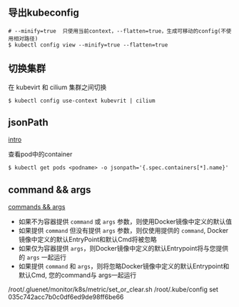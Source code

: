 ## 导出kubeconfig

```shell
# --minify=true  只使用当前context，--flatten=true，生成可移动的config(不使用相对路径)
$ kubectl config view --minify=true --flatten=true 
```

## 切换集群

在 kubevirt 和 cilium 集群之间切换

```shell
$ kubectl config use-context kubevrit | cilium 
```

## jsonPath

[intro](https://kubernetes.io/docs/reference/kubectl/jsonpath/)

查看pod中的container

```
$ kubectl get pods <podname> -o jsonpath='{.spec.containers[*].name}'
```

## command && args

[commands && args](https://kubernetes.io/docs/tasks/inject-data-application/define-command-argument-container/)

- 如果不为容器提供 `command` 或 `args` 参数，则使用Docker镜像中定义的默认值
- 如果提供 `command` 但没有提供 `args` 参数，则仅使用提供的 `command`, Docker镜像中定义的默认EntryPoint和默认Cmd将被忽略
- 如果仅为容器提供 `args`，则Docker镜像中定义的默认Entrypoint将与您提供的 `args` 一起运行
- 如果提供 `command` 和 `args`，则将忽略Docker镜像中定义的默认Entrypoint和默认Cmd, 您的command与 args一起运行


/root/.gluenet/monitor/k8s/metric/set_or_clear.sh /root/.kube/config set 035c742acc7b0c0df6ed9de98ff6be66